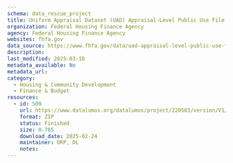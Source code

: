 ```yaml
---
schema: data_rescue_project 
title: Uniform Appraisal Dataset (UAD) Appraisal-Level Public Use File (PUF)
organization: Federal Housing Finance Agency
agency: Federal Housing Finance Agency
websites: fhfa.gov
data_source: https://www.fhfa.gov/data/uad-appraisal-level-public-use-file-puf
description: 
last_modified: 2025-03-18
metadata_available: No
metadata_url: 
category:
  - Housing & Community Development 
  - Finance & Budget 
resources:
  - id: 509
    url: https://www.datalumos.org/datalumos/project/220583/version/V1/view
    format: ZIP
    status: Finished
    size: 0.765
    download_date: 2025-02-24
    maintainer: DRP, DL
    notes: 
---
```

